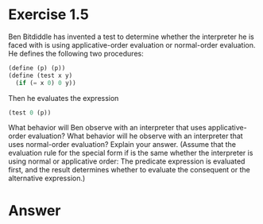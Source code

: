 # Exercise 1.5

Ben Bitdiddle has invented a test to determine whether the interpreter he is
faced with is using applicative-order evaluation or normal-order evaluation.
He defines the following two procedures:

```scheme
(define (p) (p))
(define (test x y)
  (if (= x 0) 0 y))
```
Then he evaluates the expression

```scheme
(test 0 (p))
```

What behavior will Ben observe with an interpreter that uses applicative-order evaluation? What behavior will he observe with an interpreter that uses
normal-order evaluation? Explain your answer.
(Assume that the evaluation rule for the special form if is the same whether the interpreter is using normal or applicative order: The predicate expression is evaluated first, and the result determines whether to evaluate the consequent
or the alternative expression.)

# Answer
